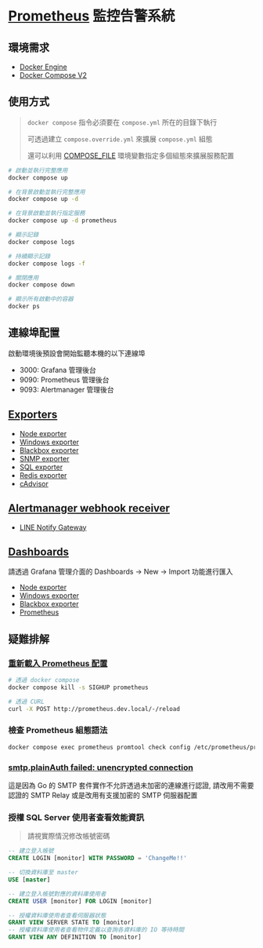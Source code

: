 # [Prometheus](https://prometheus.io/) 監控告警系統

## 環境需求

- [Docker Engine](https://docs.docker.com/install/)
- [Docker Compose V2](https://docs.docker.com/compose/cli-command/)

## 使用方式

> `docker compose` 指令必須要在 `compose.yml` 所在的目錄下執行
>
> 可透過建立 `compose.override.yml` 來擴展 `compose.yml` 組態
>
> 還可以利用 [COMPOSE_FILE](https://docs.docker.com/compose/reference/envvars/#compose_file) 環境變數指定多個組態來擴展服務配置

```sh
# 啟動並執行完整應用
docker compose up

# 在背景啟動並執行完整應用
docker compose up -d

# 在背景啟動並執行指定服務
docker compose up -d prometheus

# 顯示記錄
docker compose logs

# 持續顯示記錄
docker compose logs -f

# 關閉應用
docker compose down

# 顯示所有啟動中的容器
docker ps
```

## 連線埠配置

啟動環境後預設會開始監聽本機的以下連線埠

- 3000: Grafana 管理後台
- 9090: Prometheus 管理後台
- 9093: Alertmanager 管理後台

## [Exporters](https://prometheus.io/docs/instrumenting/exporters/)

- [Node exporter](https://github.com/prometheus/node_exporter)
- [Windows exporter](https://github.com/prometheus-community/windows_exporter)
- [Blackbox exporter](https://github.com/prometheus/blackbox_exporter)
- [SNMP exporter](https://github.com/prometheus/snmp_exporter)
- [SQL exporter](https://github.com/burningalchemist/sql_exporter)
- [Redis exporter](https://github.com/oliver006/redis_exporter)
- [cAdvisor](https://github.com/google/cadvisor)

## [Alertmanager webhook receiver](https://prometheus.io/docs/operating/integrations/#alertmanager-webhook-receiver)

- [LINE Notify Gateway](https://github.com/blakey22/line-notify-gateway)

## [Dashboards](https://grafana.com/grafana/dashboards)

請透過 Grafana 管理介面的 Dashboards -> New -> Import 功能進行匯入

- [Node exporter](https://grafana.com/grafana/dashboards/10180-kds-linux-hosts/)
- [Windows exporter](https://grafana.com/grafana/dashboards/6593-windows-node/)
- [Blackbox exporter](https://grafana.com/grafana/dashboards/11529-blackbox-exporter-quick-overview/)
- [Prometheus](https://grafana.com/grafana/dashboards/12054-prometheus-benchmark-2-17-x/)

## 疑難排解

### [重新載入 Prometheus 配置](https://prometheus.io/docs/prometheus/latest/management_api/)

```sh
# 透過 docker compose
docker compose kill -s SIGHUP prometheus

# 透過 CURL
curl -X POST http://prometheus.dev.local/-/reload
```

### 檢查 Prometheus 組態語法

```sh
docker compose exec prometheus promtool check config /etc/prometheus/prometheus.yml
```

### [smtp.plainAuth failed: unencrypted connection](https://github.com/prometheus/alertmanager/issues/1358)

這是因為 Go 的 SMTP 套件實作不允許透過未加密的連線進行認證, 請改用不需要認證的 SMTP Relay 或是改用有支援加密的 SMTP 伺服器配置

### 授權 SQL Server 使用者查看效能資訊

> 請視實際情況修改帳號密碼

```sql
-- 建立登入帳號
CREATE LOGIN [monitor] WITH PASSWORD = 'ChangeMe!!'

-- 切換資料庫至 master
USE [master]

-- 建立登入帳號對應的資料庫使用者
CREATE USER [monitor] FOR LOGIN [monitor]

-- 授權資料庫使用者查看伺服器狀態
GRANT VIEW SERVER STATE TO [monitor]
-- 授權資料庫使用者查看物件定義以查詢各資料庫的 IO 等待時間
GRANT VIEW ANY DEFINITION TO [monitor]
```
